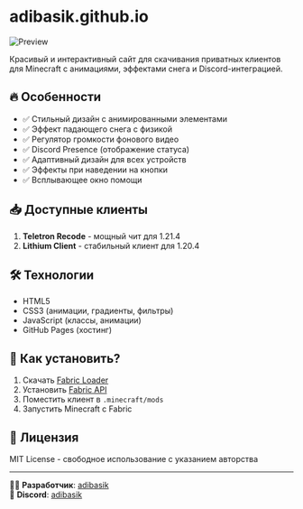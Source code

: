 # adibasik.github.io

![Preview]((https://imgur.com/a/x1nhxPC))

Красивый и интерактивный сайт для скачивания приватных клиентов для Minecraft с анимациями, эффектами снега и Discord-интеграцией.

## 🔥 Особенности
- ✅ Стильный дизайн с анимированными элементами
- ✅ Эффект падающего снега с физикой
- ✅ Регулятор громкости фонового видео
- ✅ Discord Presence (отображение статуса)
- ✅ Адаптивный дизайн для всех устройств
- ✅ Эффекты при наведении на кнопки
- ✅ Всплывающее окно помощи

## 📥 Доступные клиенты
1. **Teletron Recode** - мощный чит для 1.21.4
2. **Lithium Client** - стабильный клиент для 1.20.4

## 🛠 Технологии
- HTML5
- CSS3 (анимации, градиенты, фильтры)
- JavaScript (классы, анимации)
- GitHub Pages (хостинг)

## 🚀 Как установить?
1. Скачать [Fabric Loader](https://fabricmc.net/use/)
2. Установить [Fabric API](https://www.curseforge.com/minecraft/mc-mods/fabric-api)
3. Поместить клиент в `.minecraft/mods`
4. Запустить Minecraft с Fabric

## 📜 Лицензия
MIT License - свободное использование с указанием авторства

---

👨‍💻 **Разработчик**: [adibasik](https://github.com/adibasik)  
💬 **Discord**: [adibasik](https://discord.com/users/775457932019892237)
